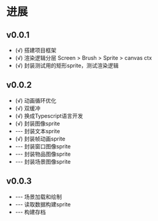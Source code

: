 # 进展

## v0.0.1

* (√) 搭建项目框架
* (√) 渲染逻辑分层 Screen > Brush > Sprite > canvas ctx
* (√) 封装测试用的矩形sprite，测试渲染逻辑

## v0.0.2

* (√) 动画循环优化
* (√) 双缓冲
* (√) 换成Typescript语言开发
* (√) 封装图像sprite
* --- 封装文本sprite
* (√) 封装帧动画sprite
* --- 封装窗口图像sprite
* --- 封装物品图像sprite
* --- 封装场景图像sprite

## v0.0.3

* --- 场景加载和绘制
* --- 读取数据构建sprite
* --- 构建存档
